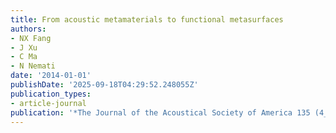 ```yaml
---
title: From acoustic metamaterials to functional metasurfaces
authors:
- NX Fang
- J Xu
- C Ma
- N Nemati
date: '2014-01-01'
publishDate: '2025-09-18T04:29:52.248055Z'
publication_types:
- article-journal
publication: '*The Journal of the Acoustical Society of America 135 (4_Supplement)*'
---
```

